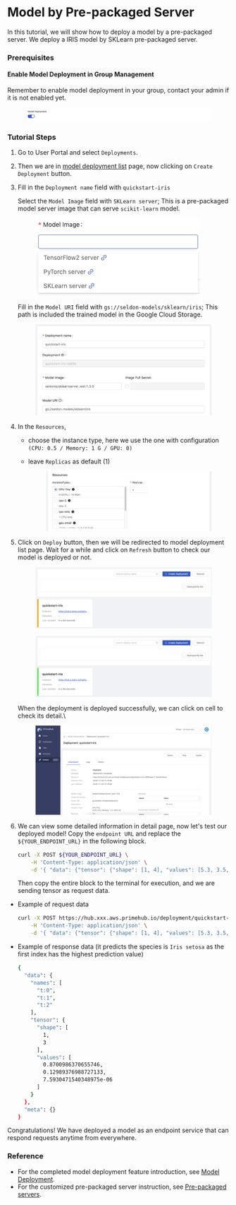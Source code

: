 # Model by Pre-packaged Server

In this tutorial, we will show how to deploy a model by a pre-packaged server. We deploy a IRIS model by SKLearn pre-packaged server.

### Prerequisites

#### Enable Model Deployment in Group Management

Remember to enable model deployment in your group, contact your admin if it is not enabled yet.

<figure><img src="../../../.gitbook/assets/mdeploy_enable (1).png" alt=""><figcaption></figcaption></figure>

### Tutorial Steps

1. Go to User Portal and select `Deployments`.
2. Then we are in [model deployment list](../#overview) page, now clicking on `Create Deployment` button.
3.  Fill in the `Deployment name` field with `quickstart-iris`

    Select the `Model Image` field with `SKLearn server`; This is a pre-packaged model server image that can serve `scikit-learn` model.

    <figure><img src="../../../.gitbook/assets/mdeploy_create_model_image_suggestion (1).png" alt=""><figcaption></figcaption></figure>

    Fill in the `Model URI` field with `gs://seldon-models/sklearn/iris`; This path is included the trained model in the Google Cloud Storage.

    <figure><img src="../../../.gitbook/assets/mdeploy_quickstart_deploydetail_1.png" alt=""><figcaption></figcaption></figure>
4. In the `Resources`,
   * choose the instance type, here we use the one with configuration `(CPU: 0.5 / Memory: 1 G / GPU: 0)`
   *   leave `Replicas` as default (1)

       <figure><img src="../../../.gitbook/assets/mdeploy_quickstart_deployresource.png" alt=""><figcaption></figcaption></figure>
5.  Click on `Deploy` button, then we will be redirected to model deployment list page. Wait for a while and click on `Refresh` button to check our model is deployed or not.

    <figure><img src="../../../.gitbook/assets/mdeploy_quickstart_deploying_iris.png" alt=""><figcaption></figcaption></figure>

    <figure><img src="../../../.gitbook/assets/mdeploy_quickstart_deployed_iris.png" alt=""><figcaption></figcaption></figure>

    When the deployment is deployed successfully, we can click on cell to check its detail.\\

    <figure><img src="../../../.gitbook/assets/mdeploy_quickstart_detailpage_1.png" alt=""><figcaption></figcaption></figure>
6.  We can view some detailed information in detail page, now let's test our deployed model! Copy the `endpoint URL` and replace the `${YOUR_ENDPOINT_URL}` in the following block.

    ```bash
    curl -X POST ${YOUR_ENDPOINT_URL} \
        -H 'Content-Type: application/json' \
        -d '{ "data": {"tensor": {"shape": [1, 4], "values": [5.3, 3.5, 1.4, 0.2]}} }'
    ```

    Then copy the entire block to the terminal for execution, and we are sending tensor as request data.

*   Example of request data

    ```bash
    curl -X POST https://hub.xxx.aws.primehub.io/deployment/quickstart-iris-xxx/api/v1.0/predictions \
        -H 'Content-Type: application/json' \
        -d '{ "data": {"tensor": {"shape": [1, 4], "values": [5.3, 3.5, 1.4, 0.2]}} }'
    ```
*   Example of response data (it predicts the species is `Iris setosa` as the first index has the highest prediction value)

    ```bash
    {
      "data": {
        "names": [
          "t:0",
          "t:1",
          "t:2"
        ],
        "tensor": {
          "shape": [
            1,
            3
          ],
          "values": [
            0.8700986370655746,
            0.12989376988727133,
            7.5930471540348975e-06
          ]
        }
      },
      "meta": {}
    }
    ```

Congratulations! We have deployed a model as an endpoint service that can respond requests anytime from everywhere.

### Reference

* For the completed model deployment feature introduction, see [Model Deployment](../).
* For the customized pre-packaged server instruction, see [Pre-packaged servers](../pre-packaged-servers/).
